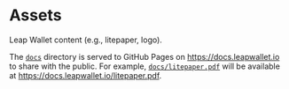 # Assets

Leap Wallet content (e.g., litepaper, logo).

The [`docs`](docs) directory is served to GitHub Pages on https://docs.leapwallet.io to share with the public. For example, [`docs/litepaper.pdf`](docs/litepaper.pdf) will be available at https://docs.leapwallet.io/litepaper.pdf.
